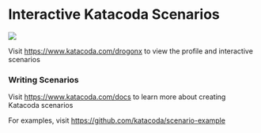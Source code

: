 # Interactive Katacoda Scenarios

[![](http://shields.katacoda.com/katacoda/drogonx/count.svg)](https://www.katacoda.com/drogonx "Get your profile on Katacoda.com")

Visit https://www.katacoda.com/drogonx to view the profile and interactive scenarios

### Writing Scenarios
Visit https://www.katacoda.com/docs to learn more about creating Katacoda scenarios

For examples, visit https://github.com/katacoda/scenario-example
